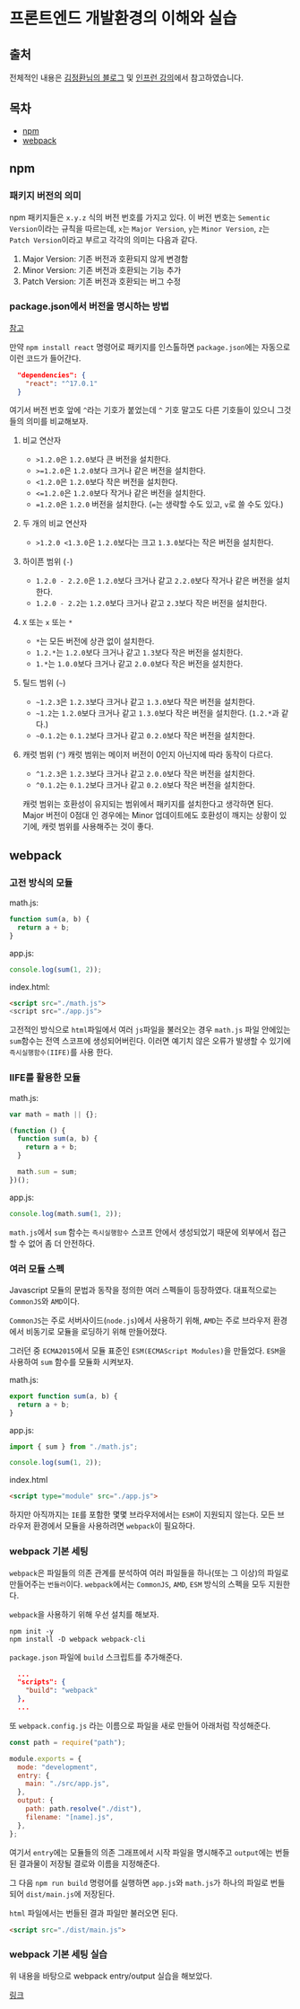 # 프론트엔드 개발환경의 이해와 실습

## 출처

전체적인 내용은 [김정환님의 블로그](https://jeonghwan-kim.github.io/series/2019/12/09/frontend-dev-env-npm.html) 및 [인프런 강의](https://www.inflearn.com/course/%ED%94%84%EB%A1%A0%ED%8A%B8%EC%97%94%EB%93%9C-%EA%B0%9C%EB%B0%9C%ED%99%98%EA%B2%BD)에서 참고하였습니다.

## 목차

- [npm](#npm)
- [webpack](#webpack)

## npm

### 패키지 버전의 의미

npm 패키지들은 `x.y.z` 식의 버전 번호를 가지고 있다. 이 버전 번호는 `Sementic Version`이라는 규칙을 따르는데, `x`는 `Major Version`, `y`는 `Minor Version`, `z`는 `Patch Version`이라고 부르고 각각의 의미는 다음과 같다.

1. Major Version: 기존 버전과 호환되지 않게 변경함
2. Minor Version: 기존 버전과 호환되는 기능 추가
3. Patch Version: 기존 버전과 호환되는 버그 수정

### package.json에서 버전을 명시하는 방법

[참고](https://docs.npmjs.com/misc/semver)

만약 `npm install react` 명령어로 패키지를 인스톨하면 `package.json`에는 자동으로 이런 코드가 들어간다.

```json
  "dependencies": {
    "react": "^17.0.1"
  }
```

여기서 버전 번호 앞에 `^`라는 기호가 붙었는데 `^` 기호 말고도 다른 기호들이 있으니 그것들의 의미를 비교해보자.

1. 비교 연산자

   - `>1.2.0`은 `1.2.0`보다 큰 버전을 설치한다.
   - `>=1.2.0`은 `1.2.0`보다 크거나 같은 버전을 설치한다.
   - `<1.2.0`은 `1.2.0`보다 작은 버전을 설치한다.
   - `<=1.2.0`은 `1.2.0`보다 작거나 같은 버전을 설치한다.
   - `=1.2.0`은 `1.2.0` 버전을 설치한다. (`=`는 생략할 수도 있고, `v`로 쓸 수도 있다.)

2. 두 개의 비교 연산자

   - `>1.2.0 <1.3.0`은 `1.2.0`보다는 크고 `1.3.0`보다는 작은 버전을 설치한다.

3. 하이픈 범위 (`-`)

   - `1.2.0 - 2.2.0`은 `1.2.0`보다 크거나 같고 `2.2.0`보다 작거나 같은 버전을 설치한다.
   - `1.2.0 - 2.2`는 `1.2.0`보다 크거나 같고 `2.3`보다 작은 버전을 설치한다.

4. `X` 또는 `x` 또는 `*`

   - `*`는 모든 버전에 상관 없이 설치한다.
   - `1.2.*`는 `1.2.0`보다 크거나 같고 `1.3`보다 작은 버전을 설치한다.
   - `1.*`는 `1.0.0`보다 크거나 같고 `2.0.0`보다 작은 버전을 설치한다.

5. 틸드 범위 (`~`)

   - `~1.2.3`은 `1.2.3`보다 크거나 같고 `1.3.0`보다 작은 버전을 설치한다.
   - `~1.2`는 `1.2.0`보다 크거나 같고 `1.3.0`보다 작은 버전을 설치한다. (`1.2.*`과 같다.)
   - `~0.1.2`는 `0.1.2`보다 크거나 같고 `0.2.0`보다 작은 버전을 설치한다.

6. 캐럿 범위 (`^`)
   캐럿 범위는 메이저 버전이 0인지 아닌지에 따라 동작이 다르다.

   - `^1.2.3`은 `1.2.3`보다 크거나 같고 `2.0.0`보다 작은 버전을 설치한다.
   - `^0.1.2`는 `0.1.2`보다 크거나 같고 `0.2.0`보다 작은 버전을 설치한다.

   캐럿 범위는 호환성이 유지되는 범위에서 패키지를 설치한다고 생각하면 된다. Major 버전이 0점대 인 경우에는 Minor 업데이트에도 호환성이 깨지는 상황이 있기에, 캐럿 범위를 사용해주는 것이 좋다.

## webpack

### 고전 방식의 모듈

math.js:

```js
function sum(a, b) {
  return a + b;
}
```

app.js:

```js
console.log(sum(1, 2));
```

index.html:

```html
<script src="./math.js">
<script src="./app.js">
```

고전적인 방식으로 `html`파일에서 여러 `js`파일을 불러오는 경우 `math.js` 파일 안에있는 `sum`함수는 전역 스코프에 생성되어버린다. 이러면 예기치 않은 오류가 발생할 수 있기에 `즉시실행함수(IIFE)`를 사용 한다.

### IIFE를 활용한 모듈

math.js:

```js
var math = math || {};

(function () {
  function sum(a, b) {
    return a + b;
  }

  math.sum = sum;
})();
```

app.js:

```js
console.log(math.sum(1, 2));
```

`math.js`에서 `sum` 함수는 `즉시실행함수` 스코프 안에서 생성되었기 때문에 외부에서 접근할 수 없어 좀 더 안전하다.

### 여러 모듈 스펙

Javascript 모듈의 문법과 동작을 정의한 여러 스펙들이 등장하였다. 대표적으로는 `CommonJS`와 `AMD`이다.

`CommonJS`는 주로 서버사이드(`node.js`)에서 사용하기 위해, `AMD`는 주로 브라우저 환경에서 비동기로 모듈을 로딩하기 위해 만들어졌다.

그러던 중 `ECMA2015`에서 모듈 표준인 `ESM(ECMAScript Modules)`을 만들었다. `ESM`을 사용하여 `sum` 함수를 모듈화 시켜보자.

math.js:

```js
export function sum(a, b) {
  return a + b;
}
```

app.js:

```js
import { sum } from "./math.js";

console.log(sum(1, 2));
```

index.html

```html
<script type="module" src="./app.js">
```

하지만 아직까지는 `IE`를 포함한 몇몇 브라우저에서는 `ESM`이 지원되지 않는다. 모든 브라우저 환경에서 모듈을 사용하려면 `webpack`이 필요하다.

### webpack 기본 세팅

`webpack`은 파일들의 의존 관계를 분석하여 여러 파일들을 하나(또는 그 이상)의 파일로 만들어주는 `번들러`이다. `webpack`에서는 `CommonJS`, `AMD`, `ESM` 방식의 스펙을 모두 지원한다.

`webpack`을 사용하기 위해 우선 설치를 해보자.

```
npm init -y
npm install -D webpack webpack-cli
```

`package.json` 파일에 `build` 스크립트를 추가해준다.

```json
  ...
  "scripts": {
    "build": "webpack"
  },
  ...
```

또 `webpack.config.js` 라는 이름으로 파일을 새로 만들어 아래처럼 작성해준다.

```js
const path = require("path");

module.exports = {
  mode: "development",
  entry: {
    main: "./src/app.js",
  },
  output: {
    path: path.resolve("./dist"),
    filename: "[name].js",
  },
};
```

여기서 `entry`에는 모듈들의 의존 그래프에서 시작 파일을 명시해주고 `output`에는 번들 된 결과물이 저장될 결로와 이름을 지정해준다.

그 다음 `npm run build` 명령어를 실행하면 `app.js`와 `math.js`가 하나의 파일로 번들되어 `dist/main.js`에 저장된다.

`html` 파일에서는 번들된 결과 파일만 불러오면 된다.

```html
<script src="./dist/main.js">
```

### webpack 기본 세팅 실습

위 내용을 바탕으로 webpack entry/output 실습을 해보았다.

[링크](https://github.com/MoonHyuk/lecture-frontend-dev-env/commit/c7a2d057c9a7583053a5c28149c26f8860cdd7d8)

